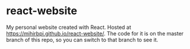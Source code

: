 # react-website
My personal website created with React. Hosted at https://mihirbpi.github.io/react-website/.
The code for it is on the master branch of this repo, so you can switch to that branch to see it.
